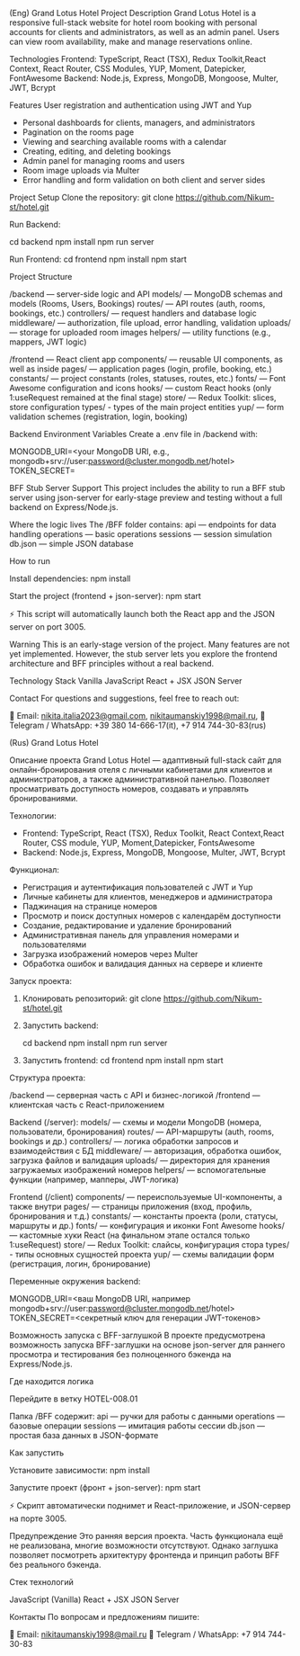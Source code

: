 (Eng)
Grand Lotus Hotel
Project Description
Grand Lotus Hotel is a responsive full-stack website for hotel room booking with personal accounts for clients and administrators, as well as an admin panel. Users can view room availability, make and manage reservations online.

Technologies
Frontend: TypeScript, React (TSX), Redux Toolkit,React Context, React Router, CSS Modules, YUP, Moment, Datepicker, FontAwesome
Backend: Node.js, Express, MongoDB, Mongoose, Multer, JWT, Bcrypt

Features
User registration and authentication using JWT and Yup

- Personal dashboards for clients, managers, and administrators
- Pagination on the rooms page
- Viewing and searching available rooms with a calendar
- Creating, editing, and deleting bookings
- Admin panel for managing rooms and users
- Room image uploads via Multer
- Error handling and form validation on both client and server sides

Project Setup
Clone the repository:
git clone https://github.com/Nikum-st/hotel.git

Run Backend:

cd backend
npm install
npm run server

Run Frontend:
cd frontend
npm install
npm start

Project Structure

/backend — server-side logic and API
models/ — MongoDB schemas and models (Rooms, Users, Bookings)
routes/ — API routes (auth, rooms, bookings, etc.)
controllers/ — request handlers and database logic
middleware/ — authorization, file upload, error handling, validation
uploads/ — storage for uploaded room images
helpers/ — utility functions (e.g., mappers, JWT logic)

/frontend — React client app
components/ — reusable UI components, as well as inside pages/ — application pages (login, profile, booking, etc.)
constants/ — project constants (roles, statuses, routes, etc.)
fonts/ — Font Awesome configuration and icons
hooks/ — custom React hooks (only 1:useRequest remained at the final stage)
store/ — Redux Toolkit: slices, store configuration
types/ - types of the main project entities
yup/ — form validation schemes (registration, login, booking)

Backend Environment Variables
Create a .env file in /backend with:

MONGODB_URI=<your MongoDB URI, e.g., mongodb+srv://user:password@cluster.mongodb.net/hotel>
TOKEN_SECRET=<your secret JWT key>

BFF Stub Server Support
This project includes the ability to run a BFF stub server using json-server for early-stage preview and testing without a full backend on Express/Node.js.

Where the logic lives
The /BFF folder contains:
api — endpoints for data handling
operations — basic operations
sessions — session simulation
db.json — simple JSON database

How to run

Install dependencies:
npm install

Start the project (frontend + json-server):
npm start

⚡ This script will automatically launch both the React app and the JSON server on port 3005.

Warning
This is an early-stage version of the project. Many features are not yet implemented. However, the stub server lets you explore the frontend architecture and BFF principles without a real backend.

Technology Stack
Vanilla JavaScript
React + JSX
JSON Server

Contact
For questions and suggestions, feel free to reach out:

📧 Email: nikita.italia2023@gmail.com, nikitaumanskiy1998@mail.ru,
📱 Telegram / WhatsApp: +39 380 14-666-17(it), +7 914 744-30-83(rus)

(Rus)
Grand Lotus Hotel

Описание проекта
Grand Lotus Hotel — адаптивный full-stack сайт для онлайн-бронирования отеля с личными кабинетами для клиентов и администраторов, а также административной панелью. 
Позволяет просматривать доступность номеров, создавать и управлять бронированиями.

Технологии:

- Frontend: TypeScript, React (TSX), Redux Toolkit, React Context,React Router, CSS module, YUP, Moment,Datepicker, FontsAwesome
- Backend: Node.js, Express, MongoDB, Mongoose, Multer, JWT, Bcrypt

Функционал:

- Регистрация и аутентификация пользователей с JWT и Yup
- Личные кабинеты для клиентов, менеджеров и администратора
- Паджинация на странице номеров
- Просмотр и поиск доступных номеров с календарём доступности
- Создание, редактирование и удаление бронирований
- Административная панель для управления номерами и пользователями
- Загрузка изображений номеров через Multer
- Обработка ошибок и валидация данных на сервере и клиенте

Запуск проекта:

 1. Клонировать репозиторий:
    git clone https://github.com/Nikum-st/hotel.git
 2. Запустить backend:
    
    cd backend
    npm install
    npm run server
    
  3. Запустить frontend:
    cd frontend
    npm install
    npm start

Структура проекта:

/backend — серверная часть с API и бизнес-логикой
/frontend — клиентская часть с React-приложением

Backend (/server):
models/ — схемы и модели MongoDB (номера, пользователи, бронирования)
routes/ — API-маршруты (auth, rooms, bookings и др.)
controllers/ — логика обработки запросов и взаимодействия с БД
middleware/ — авторизация, обработка ошибок, загрузка файлов и валидация
uploads/ — директория для хранения загружаемых изображений номеров
helpers/ — вспомогательные функции (например, мапперы, JWT-логика)

Frontend (/client)
components/ — переиспользуемые UI-компоненты, а также внутри pages/ — страницы приложения (вход, профиль, бронирования и т.д.)
constants/ — константы проекта (роли, статусы, маршруты и др.)
fonts/ — конфигурация и иконки Font Awesome
hooks/ — кастомные хуки React (на финальном этапе остался только 1:useRequest)
store/ — Redux Toolkit: слайсы, конфигурация стора
types/ - типы основных сущностей проекта
yup/ — схемы валидации форм (регистрация, логин, бронирование)

Переменные окружения backend:

MONGODB_URI=<ваш MongoDB URI, например mongodb+srv://user:password@cluster.mongodb.net/hotel>
TOKEN_SECRET=<секретный ключ для генерации JWT-токенов>

Возможность запуска с BFF-заглушкой
В проекте предусмотрена возможность запуска BFF-заглушки на основе json-server для раннего просмотра и тестирования без полноценного бэкенда на Express/Node.js.

Где находится логика

Перейдите в ветку HOTEL-008.01

Папка /BFF содержит:
api — ручки для работы с данными
operations — базовые операции
sessions — имитация работы сессии
db.json — простая база данных в JSON-формате

Как запустить

Установите зависимости:
npm install

Запустите проект (фронт + json-server):
npm start

⚡ Скрипт автоматически поднимет и React-приложение, и JSON-сервер на порте 3005.

Предупреждение
Это ранняя версия проекта. Часть функционала ещё не реализована, многие возможности отсутствуют. Однако заглушка позволяет посмотреть архитектуру фронтенда и принцип работы BFF без реального бэкенда.

Стек технологий

JavaScript (Vanilla)
React + JSX
JSON Server

Контакты
По вопросам и предложениям пишите: 

📧 Email: nikitaumanskiy1998@mail.ru
📱 Telegram / WhatsApp: +7 914 744-30-83
